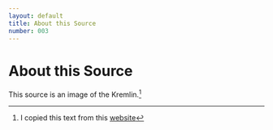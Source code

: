 ```yaml
---
layout: default
title: About this Source
number: 003
---
```


# About this Source
This source is an image of the Kremlin.[^1]

[^1]: I copied this text from this [website](https://www.lipsum.com/feed/html) 
